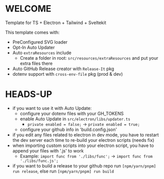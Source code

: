 # WELCOME
Template for TS + Electron + Tailwind + Sveltekit

This template comes with:
- PreConfigured SVG loader
- Opt-In Auto Updater
- Auto `extraResources` include
    - Create a folder in root: `src/resources/extraResources` and put your extra files there
- Auto GitHub Release creator with `Release-It` pkg
- dotenv support with `cross-env-file` pkg (prod & dev)

# HEADS-UP
- if you want to use it with Auto Update:
    - configure your dotenv files with your GH_TOKENS
    - enable Auto Update in `src/electron/libs/updater.ts`
        - `private enabled = false;` -> `private enabled = true;`
    - configure your github info in 'build.config.json'
- if you edit any files related to electron in dev mode, you have to restart the dev server each time to re-build your electron scripts (needs fix)
- when importing custom scripts into your electron script, you have to append your files with '.js' to work
    - Example: `import func from './libs/func';` -> `import func from './libs/func.js';`
- if you want to build a release to your github repo run `[npm/yarn/pnpm] run release`, else run `[npm/yarn/pnpm] run build`